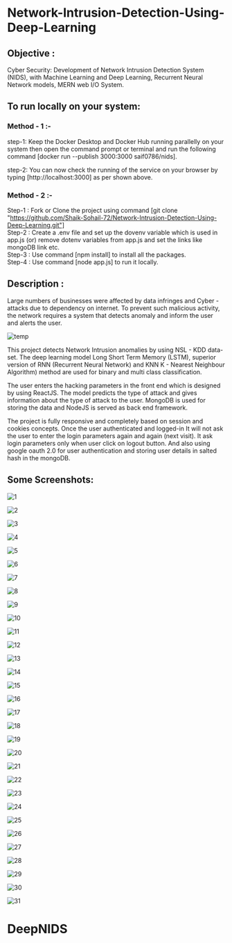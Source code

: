 # Network-Intrusion-Detection-Using-Deep-Learning
## Objective : 
Cyber Security: Development of Network Intrusion Detection System (NIDS),   with Machine Learning and Deep Learning, Recurrent Neural Network models, MERN web I/O System.
## To run locally on your system:
### Method - 1 :-
step-1: Keep the Docker Desktop and Docker Hub running parallelly on your system then open the command prompt or terminal and run the following command [docker run --publish 3000:3000 saif0786/nids].

step-2: You can now check the running of the service on your browser by typing [http://localhost:3000] as per shown above.

### Method - 2 :-
Step-1 : Fork or Clone the project using command [git clone "https://github.com/Shaik-Sohail-72/Network-Intrusion-Detection-Using-Deep-Learning.git"]   
Step-2 : Create a .env file and set up the dovenv variable which is used in app.js (or) remove dotenv variables from app.js and set the links like mongoDB link etc.            
Step-3 : Use command [npm install] to install all the packages.                                                                                                          
Step-4 : Use command [node app.js] to run it locally.
## Description : 
Large numbers of businesses were affected by data infringes and Cyber -attacks due to dependency on internet. To prevent such malicious activity, the network requires a system that detects anomaly and inform the user and alerts the user. 

![temp](https://user-images.githubusercontent.com/106341416/189742718-d621c3ad-ed1d-4b7b-b39a-f41d8fd0bc95.png)

This project detects Network Intrusion anomalies by using NSL - KDD data-set. The deep learning model Long Short Term Memory (LSTM), superior version of RNN (Recurrent Neural Network) and KNN K - Nearest Neighbour Algorithm) method are used for binary and multi class classification. 

The user enters the hacking parameters in the front end which is designed by using ReactJS. The model predicts the type of attack and gives information about the type of attack to the user. MongoDB is used for storing the data and NodeJS is served as back end framework.

The project is fully responsive and completely based on session and cookies concepts. Once the user authenticated and logged-in It will not ask the user to enter the login parameters again and again (next visit). It ask login parameters only when user click on logout button. And also using google oauth 2.0 for user authentication and storing user details in salted hash in the mongoDB.
## Some Screenshots: 
![1](https://user-images.githubusercontent.com/106341416/209460151-2bc95890-473f-4ea3-bfa6-9da18b999ec0.png)

![2](https://user-images.githubusercontent.com/106341416/209460155-79f687af-f460-47bd-9c4c-86f396c62a14.png)

![3](https://user-images.githubusercontent.com/106341416/209460159-d50a652f-7210-4ab4-9051-ae7545081214.png)

![4](https://user-images.githubusercontent.com/106341416/209460162-d7029768-945f-4123-b0a0-79c4111b9a72.png)

![5](https://user-images.githubusercontent.com/106341416/209460165-67d44819-d51e-4b28-9575-f8cf71e048ea.png)

![6](https://user-images.githubusercontent.com/106341416/209460186-368aa0a1-cb24-4055-8dcf-8c56550e2921.png)

![7](https://user-images.githubusercontent.com/106341416/209460190-6973ebff-6f33-41f5-aa3f-f402f1f5fa4e.png)

![8](https://user-images.githubusercontent.com/106341416/209460192-72023074-7b62-44ca-b7f4-d099208da448.png)

![9](https://user-images.githubusercontent.com/106341416/209460197-cc7e6285-7387-4796-b43c-5583b7939f35.png)

![10](https://user-images.githubusercontent.com/106341416/209460199-c43f6b7e-6ebf-4004-96e9-b0c62a213061.png)

![11](https://user-images.githubusercontent.com/106341416/209460203-b624bf33-fd4f-41ee-b52c-f23d6faca0f9.png)

![12](https://user-images.githubusercontent.com/106341416/209460206-95aadf0b-f258-482f-a3e3-619cf4765b4c.png)

![13](https://user-images.githubusercontent.com/106341416/209460209-a692bb3b-1af6-48db-a501-e602879f7d25.png)

![14](https://user-images.githubusercontent.com/106341416/209460212-48feb825-b226-4d6d-9299-d9c2e082112a.png)

![15](https://user-images.githubusercontent.com/106341416/209460216-85007a3c-2677-4077-bb68-ff3827ff7a62.png)

![16](https://user-images.githubusercontent.com/106341416/209460221-e3d3c68b-44e4-4570-8342-17cb75732306.png)

![17](https://user-images.githubusercontent.com/106341416/209460224-996a3db5-6c30-4ca2-bc59-56eee6f867c0.png)

![18](https://user-images.githubusercontent.com/106341416/209460227-552bb0da-b900-486c-807c-8aa2241aa491.png)

![19](https://user-images.githubusercontent.com/106341416/209460230-d301cf98-c40f-439a-848a-9655084b3c17.png)

![20](https://user-images.githubusercontent.com/106341416/209460233-01e4ac22-3728-4870-afb4-356efb52e8c7.png)

![21](https://user-images.githubusercontent.com/106341416/209460237-c9a77395-8b7e-47ac-a829-955d9cb5a44c.png)

![22](https://user-images.githubusercontent.com/106341416/209460239-ecc44806-b731-4676-a68b-cd9f0b064e95.png)

![23](https://user-images.githubusercontent.com/106341416/209460242-a8306b45-6a88-4941-8433-645caeaa00df.png)

![24](https://user-images.githubusercontent.com/106341416/209460245-bcf656a8-407a-4618-9a93-a301a23a2707.png)

![25](https://user-images.githubusercontent.com/106341416/209460250-b93aacdc-4d00-4dd6-95c7-3e341494a112.png)

![26](https://user-images.githubusercontent.com/106341416/209460255-bdb1e83a-0c4a-4f89-9364-2ca1d73566f4.png)

![27](https://user-images.githubusercontent.com/106341416/209460257-473788b1-918f-4685-9588-923686ce6e39.png)

![28](https://user-images.githubusercontent.com/106341416/209460259-b614d2d4-9ea8-4a7e-bd74-835946b53a3f.png)

![29](https://user-images.githubusercontent.com/106341416/209460261-241274e1-348c-40f6-8d6c-75489a501758.png)

![30](https://user-images.githubusercontent.com/106341416/209460264-ecf8c655-c48b-47ee-bdc0-824f27fc8d5d.png)

![31](https://user-images.githubusercontent.com/106341416/209460266-01fcd78d-730b-4dd8-aa7a-05ec823f1bdc.png)
# DeepNIDS
